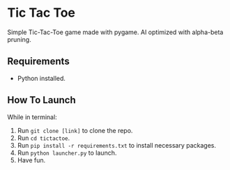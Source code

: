 # Tic Tac Toe
Simple Tic-Tac-Toe game made with pygame. AI optimized with alpha-beta pruning.

## Requirements
- Python installed.

## How To Launch
While in terminal:
1. Run `git clone [link]` to clone the repo.
2. Run `cd tictactoe`.
3. Run `pip install -r requirements.txt` to install necessary packages.
4. Run `python launcher.py` to launch.
5. Have fun.